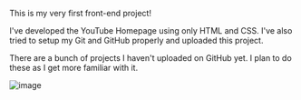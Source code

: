 This is my very first front-end project!

I've developed the YouTube Homepage using only HTML and CSS.
I've also tried to setup my Git and GitHub properly and uploaded this project.

There are a bunch of projects I haven't uploaded on GitHub yet. I plan to do these as I get more familiar with it.


![image](https://github.com/gautam-menon-on-github/YouTube-Clone/assets/104896650/1748f3b8-f300-4e3c-be92-395b1ed41557)
